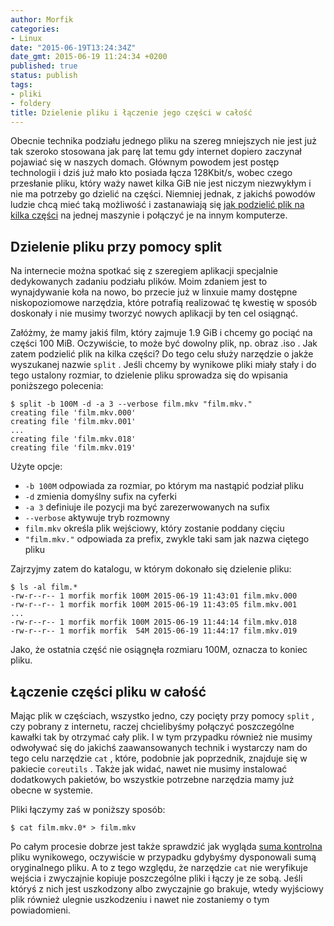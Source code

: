 ```yaml
---
author: Morfik
categories:
- Linux
date: "2015-06-19T13:24:34Z"
date_gmt: 2015-06-19 11:24:34 +0200
published: true
status: publish
tags:
- pliki
- foldery
title: Dzielenie pliku i łączenie jego części w całość
---
```


Obecnie technika podziału jednego pliku na szereg mniejszych nie jest już tak szeroko stosowana jak
parę lat temu gdy internet dopiero zaczynał pojawiać się w naszych domach. Głównym powodem jest
postęp technologii i dziś już mało kto posiada łącza 128Kbit/s, wobec czego przesłanie pliku, który
waży nawet kilka GiB nie jest niczym niezwykłym i nie ma potrzeby go dzielić na części. Niemniej
jednak, z jakichś powodów ludzie chcą mieć taką możliwość i zastanawiają się [jak podzielić plik na
kilka
części](https://unix.stackexchange.com/questions/24630/whats-the-best-way-to-join-files-again-after-splitting-them)
na jednej maszynie i połączyć je na innym komputerze.

<!--more-->
## Dzielenie pliku przy pomocy split

Na internecie można spotkać się z szeregiem aplikacji specjalnie dedykowanych zadaniu podziału
plików. Moim zdaniem jest to wynajdywanie koła na nowo, bo przecie już w linxuie mamy dostępne
niskopoziomowe narzędzia, które potrafią realizować tę kwestię w sposób doskonały i nie musimy
tworzyć nowych aplikacji by ten cel osiągnąć.

Załóżmy, że mamy jakiś film, który zajmuje 1.9 GiB i chcemy go pociąć na części 100 MiB. Oczywiście,
to może być dowolny plik, np. obraz .iso . Jak zatem podzielić plik na kilka części? Do tego celu
służy narzędzie o jakże wyszukanej nazwie `split` . Jeśli chcemy by wynikowe pliki miały stały i do
tego ustalony rozmiar, to dzielenie pliku sprowadza się do wpisania poniższego polecenia:

    $ split -b 100M -d -a 3 --verbose film.mkv "film.mkv."
    creating file 'film.mkv.000'
    creating file 'film.mkv.001'
    ...
    creating file 'film.mkv.018'
    creating file 'film.mkv.019'

Użyte opcje:

  - `-b 100M` odpowiada za rozmiar, po którym ma nastąpić podział pliku
  - `-d` zmienia domyślny sufix na cyferki
  - `-a 3` definiuje ile pozycji ma być zarezerwowanych na sufix
  - `--verbose` aktywuje tryb rozmowny
  - `film.mkv` określa plik wejściowy, który zostanie poddany cięciu
  - `"film.mkv."` odpowiada za prefix, zwykle taki sam jak nazwa ciętego pliku

Zajrzyjmy zatem do katalogu, w którym dokonało się dzielenie pliku:

    $ ls -al film.*
    -rw-r--r-- 1 morfik morfik 100M 2015-06-19 11:43:01 film.mkv.000
    -rw-r--r-- 1 morfik morfik 100M 2015-06-19 11:43:05 film.mkv.001
    ...
    -rw-r--r-- 1 morfik morfik 100M 2015-06-19 11:44:14 film.mkv.018
    -rw-r--r-- 1 morfik morfik  54M 2015-06-19 11:44:17 film.mkv.019

Jako, że ostatnia część nie osiągnęła rozmiaru 100M, oznacza to koniec pliku.

## Łączenie części pliku w całość

Mając plik w częściach, wszystko jedno, czy pocięty przy pomocy `split` , czy pobrany z internetu,
raczej chcielibyśmy połączyć poszczególne kawałki tak by otrzymać cały plik. I w tym przypadku
również nie musimy odwoływać się do jakichś zaawansowanych technik i wystarczy nam do tego celu
narzędzie `cat` , które, podobnie jak poprzednik, znajduje się w pakiecie `coreutils` . Także jak
widać, nawet nie musimy instalować dodatkowych pakietów, bo wszystkie potrzebne narzędzia mamy już
obecne w systemie.

Pliki łączymy zaś w poniższy sposób:

    $ cat film.mkv.0* > film.mkv

Po całym procesie dobrze jest także sprawdzić jak wygląda [suma
kontrolna](/post/suma-kontrolna-nagranego-obrazu-iso/) pliku wynikowego, oczywiście
w przypadku gdybyśmy dysponowali sumą oryginalnego pliku. A to z tego względu, że narzędzie `cat`
nie weryfikuje wejścia i zwyczajnie kopiuje poszczególne pliki i łączy je ze sobą. Jeśli któryś z
nich jest uszkodzony albo zwyczajnie go brakuje, wtedy wyjściowy plik również ulegnie uszkodzeniu i
nawet nie zostaniemy o tym powiadomieni.
